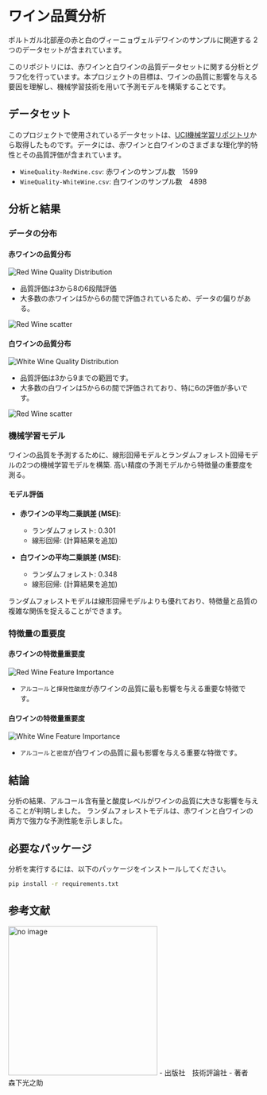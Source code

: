 # ワイン品質分析

ポルトガル北部産の赤と白のヴィーニョヴェルデワインのサンプルに関連する 2 つのデータセットが含まれています。

このリポジトリには、赤ワインと白ワインの品質データセットに関する分析とグラフ化を行っています。本プロジェクトの目標は、ワインの品質に影響を与える要因を理解し、機械学習技術を用いて予測モデルを構築することです。

## データセット

このプロジェクトで使用されているデータセットは、[UCI機械学習リポジトリ](https://archive.ics.uci.edu/ml/datasets/Wine+Quality)から取得したものです。データには、赤ワインと白ワインのさまざまな理化学的特性とその品質評価が含まれています。

- `WineQuality-RedWine.csv`: 赤ワインのサンプル数　1599
- `WineQuality-WhiteWine.csv`: 白ワインのサンプル数　4898

## 分析と結果

### データの分布

#### 赤ワインの品質分布
![Red Wine Quality Distribution](./images/red_wine_quality_distribution.png)

- 品質評価は3から8の6段階評価
- 大多数の赤ワインは5から6の間で評価されているため、データの偏りがある。

![Red Wine scatter](./images/red_wine_scatter_plot.png)

#### 白ワインの品質分布
![White Wine Quality Distribution](./images/white_wine_quality_distribution.png)

- 品質評価は3から9までの範囲です。
- 大多数の白ワインは5から6の間で評価されており、特に6の評価が多いです。

![Red Wine scatter](./images/white_wine_scatter_plot.png)

### 機械学習モデル

ワインの品質を予測するために、線形回帰モデルとランダムフォレスト回帰モデルの2つの機械学習モデルを構築.
高い精度の予測モデルから特徴量の重要度を測る。

#### モデル評価

- **赤ワインの平均二乗誤差 (MSE)**:
  - ランダムフォレスト: 0.301
  - 線形回帰: (計算結果を追加)

- **白ワインの平均二乗誤差 (MSE)**:
  - ランダムフォレスト: 0.348
  - 線形回帰: (計算結果を追加)

ランダムフォレストモデルは線形回帰モデルよりも優れており、特徴量と品質の複雑な関係を捉えることができます。

### 特徴量の重要度

#### 赤ワインの特徴量重要度
![Red Wine Feature Importance](./result/red_wine_regression_coefficients.png)

- `アルコール`と`揮発性酸度`が赤ワインの品質に最も影響を与える重要な特徴です。

#### 白ワインの特徴量重要度
![White Wine Feature Importance](./result/white_wine_regression_coefficients.png)

- `アルコール`と`密度`が白ワインの品質に最も影響を与える重要な特徴です。

## 結論

分析の結果、アルコール含有量と酸度レベルがワインの品質に大きな影響を与えることが判明しました。
ランダムフォレストモデルは、赤ワインと白ワインの両方で強力な予測性能を示しました。

## 必要なパッケージ

分析を実行するには、以下のパッケージをインストールしてください。

```bash
pip install -r requirements.txt
```

## 参考文献
<img src="./images/book1.png" alt="no image" width="300"/>
- 出版社　技術評論社
- 著者　森下光之助

